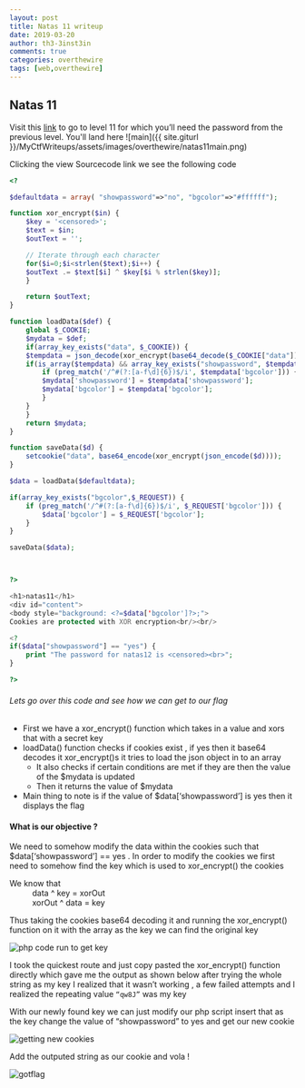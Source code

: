 ```yaml
---
layout: post
title: Natas 11 writeup
date: 2019-03-20
author: th3-3inst3in
comments: true
categories: overthewire
tags: [web,overthewire]
---
```


## Natas 11

Visit this [link](http://natas11.natas.labs.overthewire.org/) to go to level 11 for which you’ll need the password from the previous level.
You'll land here
![main]({{ site.giturl }}/MyCtfWriteups/assets/images/overthewire/natas11main.png)

Clicking the view Sourcecode link we see the following code

```php
<?

$defaultdata = array( "showpassword"=>"no", "bgcolor"=>"#ffffff");

function xor_encrypt($in) {
    $key = '<censored>';
    $text = $in;
    $outText = '';

    // Iterate through each character
    for($i=0;$i<strlen($text);$i++) {
    $outText .= $text[$i] ^ $key[$i % strlen($key)];
    }

    return $outText;
}

function loadData($def) {
    global $_COOKIE;
    $mydata = $def;
    if(array_key_exists("data", $_COOKIE)) {
    $tempdata = json_decode(xor_encrypt(base64_decode($_COOKIE["data"])), true);
    if(is_array($tempdata) && array_key_exists("showpassword", $tempdata) && array_key_exists("bgcolor", $tempdata)) {
        if (preg_match('/^#(?:[a-f\d]{6})$/i', $tempdata['bgcolor'])) {
        $mydata['showpassword'] = $tempdata['showpassword'];
        $mydata['bgcolor'] = $tempdata['bgcolor'];
        }
    }
    }
    return $mydata;
}

function saveData($d) {
    setcookie("data", base64_encode(xor_encrypt(json_encode($d))));
}

$data = loadData($defaultdata);

if(array_key_exists("bgcolor",$_REQUEST)) {
    if (preg_match('/^#(?:[a-f\d]{6})$/i', $_REQUEST['bgcolor'])) {
        $data['bgcolor'] = $_REQUEST['bgcolor'];
    }
}

saveData($data);



?>

<h1>natas11</h1>
<div id="content">
<body style="background: <?=$data['bgcolor']?>;">
Cookies are protected with XOR encryption<br/><br/>

<?
if($data["showpassword"] == "yes") {
    print "The password for natas12 is <censored><br>";
}

?>
```

###### Lets go over this code and see how we can get to our flag

- First we have a xor_encrypt() function which takes in a value and xors that with a secret key
- loadData() function checks if cookies exist , if yes then it base64 decodes it xor_encrypt()s it tries to load the json object in to an array
	- It also checks if certain  conditions are met if they are then the value of the $mydata is updated
	- Then it returns the value of $mydata
- Main thing to note is if the value of $data[‘showpassword’] is yes then it displays the flag

#### What is our objective ?

We need to somehow modify the data within the cookies such that $data[‘showpassword’] == yes .
In order to modify the cookies we first need to somehow find the key which is used to xor_encrypt() the cookies

<dl>
<dt>We know that</dt>
<dd>data ^ key = xorOut</dd>
<dd>xorOut ^ data = key</dd>
</dl>

Thus taking the cookies base64 decoding it and running the xor_encrypt() function on it with the array as the key we can find the original key

![php code run to get key](https://i.imgur.com/KP5GZoN.png)

I took the quickest route and just copy pasted the xor_encrypt() function directly which gave me the output as shown below after trying the whole string as my key I realized that it wasn’t working , a few failed attempts and I realized the repeating value `“qw8J”` was my key

With our newly found key we can just modify our php script insert that as the key change the value of “showpassword” to yes and get our new cookie

![getting new cookies](https://i.imgur.com/1lCD9XI.png)

Add the outputed string as our cookie and vola !

![gotflag](https://i.imgur.com/6zeobp0.png)
